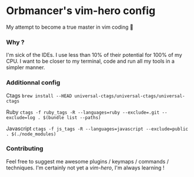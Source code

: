 # Orbmancer's vim-hero config
My attempt to become a true master in vim coding :muscle:

### Why ?

I'm sick of the IDEs. I use less than 10% of their potential for 100% of my CPU.
I want to be closer to my terminal, code and run all my tools in a simpler manner.

### Additionnal config

Ctags
`brew install --HEAD universal-ctags/universal-ctags/universal-ctags`

Ruby
`ctags -f ruby_tags -R --languages=ruby --exclude=.git --exclude=log . $(bundle list --paths)`

Javascript
`ctags -f js_tags -R --languages=javascript --exclude=public . $(./node_modules)`


### Contributing

Feel free to suggest me awesome plugins / keymaps / commands / techniques.
I'm certainly not yet a *vim-hero*, I'm always learning !

